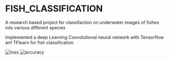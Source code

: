 # FISH_CLASSIFICATION

A research based project for classifaction on underwater images of fishes into various different species

Implemented a deep Learning Convolutional neural network with Tensorflow anf TFlearn for fish classification

![loss](https://user-images.githubusercontent.com/20531132/28401214-16c38aaa-6d36-11e7-88af-da444e294302.jpg)
![accuracy](https://user-images.githubusercontent.com/20531132/28401226-3095d500-6d36-11e7-9b68-0d0523d4f082.jpg)
